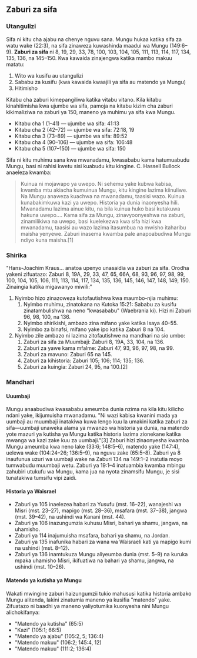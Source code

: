 ## Zaburi za sifa

### Utangulizi

Sifa ni kitu cha ajabu na chenye nguvu sana. Mungu hukaa katika sifa za watu wake (22:3), na sifa zinaweza kuwashinda maadui wa Mungu (149:6–9). **Zaburi za sifa** ni 8, 19, 29, 33, 78, 100, 103, 104, 105, 111, 113, 114, 117, 134, 135, 136, na 145–150. Kwa kawaida zinajengwa katika mambo makuu matatu:

1. Wito wa kusifu au utangulizi
2. Sababu za kusifu (kwa kawaida kwaajili ya sifa au matendo ya Mungu)
3. Hitimisho

Kitabu cha zaburi kimepangiliwa katika vitabu vitano. Kila kitabu kinahitimisha kwa ujumbe wa sifa, pamoja na kitabu kizim cha zaburi kikimaliziwa na zaburi ya 150, maneno ya muhimu ya sifa kwa Mungu. 

* Kitabu cha 1 (1–41) — ujumbe wa sifa: 41:13
* Kitabu cha 2 (42–72) — ujumbe wa sifa: 72:18, 19 
* Kitabu cha 3 (73–89) — ujumbe wa sifa: 89:52
* Kitabu cha 4 (90–106) — ujumbe wa sifa: 106:48
* Kitabu cha 5 (107–150) — ujumbe wa sifa: 150

Sifa ni kitu muhimu sana kwa mwanadamu, kwasababu kama hatumuabudu Mungu, basi ni rahisi kwetu sisi kuabudu kitu kingine. C. Hassell Bullock anaeleza kwamba:

> Kuinua ni mojawapo ya uwepo. Ni sehemu yake kubwa kabisa, kwamba mtu akiacha kumuinua Mungu, kitu kingine lazima kiinuliwe. Na Mungu anaweza kuachwa na mwanadamu, taasisi wazo. Kuinua kunabakimkuwa kazi ya uwepo. Historia ya dunia inaonyesha hili. Mwanadamu lazima ainue kitu, na bila kuinua huko basi kutakuwa hakuna uwepo.... Kama sifa za Mungu, zinavyoonyeshwa na zaburi, zinamilikiwa na uwepo, basi kuelekezwa kwa sifa hizi kwa mwanadamu, taasisi au wazo lazima itasumbua na mwisho itaharibu maisha yenyewe. Zaburi inasema kwamba pale anapoabudiwa Mungu ndiyo kuna maisha.[1]

### Shirika

"Hans-Joachim Kraus... anatoa upenyo unasaidia wa zaburi za sifa. Orodha yakeni zifuatazo: Zaburi 8, 19A, 29, 33, 47, 65, 66A, 68, 93, 96, 97, 98, 99, 100, 104, 105, 106, 111, 113, 114, 117, 134, 135, 136, 145, 146, 147, 148, 149, 150. Zinaingia katika migawanyo miwili:"

1. Nyimbo hizo zinazoweza kutofautishwa kwa maumbo-njia muhimu: 
	1. Nyimbo muhimu, zinatokana na Kutoka 15:21: Sababu za kusifu zinatambulishwa na neno "kwasababu" (Waebrania ki). Hizi ni Zaburi 96, 98, 100, na 136.
    2. Nyimbo shirikishi, ambazo zina mifano yake katika Isaya 40–55. 
    3. Nyimbo za binafsi, mifano yake ipo katika Zaburi 8 na 104. 
2. Nyimbo zile ambazo ni lazima zitofautishwe na mandhari na sio umbo:
    1. Zaburi za sifa za Muumbaji: Zaburi 8, 19A, 33, 104, na 136.
    2. Zaburi za yawe kama mfalme: Zaburi 47, 93, 96, 97, 98, na 99.
    3. Zaburi za mavuno: Zaburi 65 na 145.
    4. Zaburi za kihistoria: Zaburi 105; 106; 114; 135; 136.
    5. Zaburi za kuingia: Zaburi 24, 95, na 100.[2]

### Mandhari

#### Uuumbaji

Mungu anaabudiwa kwasababu ameumba dunia nzima na kila kitu kilicho ndani yake, ikijumuisha mwanadamu. "Ni wazi kabisa kwanini mada ya uumbaji au muumbaji inatakiwa kuwa lengo kuu la umakini katika zaburi za sifa—uumbaji unaweka alama ya mwanzo wa historia ya dunia, na matendo yote mazuri ya kutisha ya Mungu katika historia lazima zionekane katika mwanga wa kazi zake kuu za uumbaji."[3] Zaburi hizi zinaonyesha kwamba Mungu ameumba kwa neno lake (33:6; 148:5–6), matendo yake (147:4), uelewa wake (104:24–26; 136:5–9), na nguvu zake (65:5–8). Zaburi ya 8 inaufunua uzuri wa uumbaji wake na Zaburi 134 na 149:1–2 inatutia moyo tumwabudu muumbaji wetu. Zaburi ya 19:1–4 inatuambia kwamba mbingu zahubiri utukufu wa Mungu, kama jua na nyota zinamsifu Mungu, je sisi tunatakiwa tumsifu vipi zaidi.

#### Historia ya Waisrael

* Zaburi ya 105 inaelezea habari za Yusufu (mst. 16–22), wanajeshi wa Misri (mst. 23–27), mapigo (mst. 28–36), msafara (mst. 37–38), jangwa (mst. 39–42), na ushindi wa Kanani (mst. 44). 
* Zaburi ya 106 inazungumzia kuhusu Misri, bahari ya shamu, jangwa, na uhamisho. 
* Zaburi ya 114 inajumuisha msafara, bahari ya shamu, na Jordan.
* Zaburi ya 135 inafunika habari za wana wa Waisraeli kati ya mapigo kumi na ushindi (mst. 8–12). 
* Zaburi ya 136 inamtukuza Mungu aliyeumba dunia (mst. 5–9) na kuruka mpaka uhamisho Misri, ikifuatiwa na bahari ya shamu, jangwa, na ushindi (mst. 10–26).

#### Matendo ya kutisha ya Mungu

Wakati mwingine zaburi haizungumzii tukio mahususi katika historia ambako Mungu alitenda, lakini zinatumia maneno ya kusifia "matendo" yake. Zifuatazo ni baadhi ya maneno yaliyotumika kuonyesha nini Mungu alichokifanya:

* "Matendo ya kutisha" (65:5)
* "Kazi" (105:1; 66:5)
* "Matendo ya ajabu" (105:2, 5; 136:4)
* "Matendo makuu" (106:2; 145:4, 12)
* "Matendo makuu" (111:2; 136:4)

